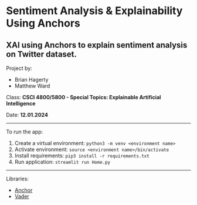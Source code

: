 # Sentiment Analysis & Explainability Using Anchors

## XAI using Anchors to explain sentiment analysis on Twitter dataset.

Project by:
- Brian Hagerty
- Matthew Ward

Class: **CSCI 4800/5800 - Special Topics: Explainable Artificial Intelligence**

Date: **12.01.2024**

---

To run the app:
1. Create a virtual environment: `python3 -m venv <environment name>`
2. Activate environment: `source <environment name>/bin/activate`
3. Install requirements: `pip3 install -r requirements.txt`
4. Run application: `streamlit run Home.py`

---

Libraries:

- [Anchor](https://github.com/marcotcr/anchor/tree/master?tab=readme-ov-file)
- [Vader](https://github.com/vaderSentiment/vaderSentiment)




